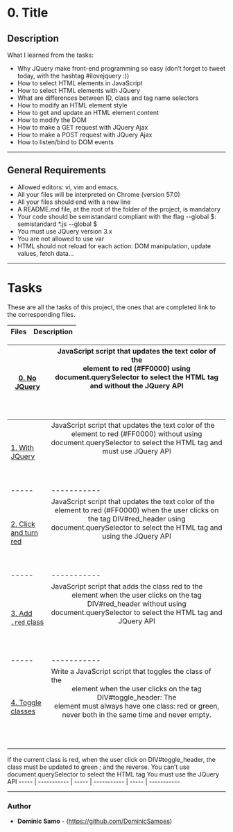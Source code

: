 # 0. Title

## Description

What I learned from the tasks:

* Why JQuery make front-end programming so easy (don’t forget to tweet today, with the hashtag #ilovejquery :))
* How to select HTML elements in JavaScript
* How to select HTML elements with JQuery
* What are differences between ID, class and tag name selectors
* How to modify an HTML element style
* How to get and update an HTML element content
* How to modify the DOM
* How to make a GET request with JQuery Ajax
* How to make a POST request with JQuery Ajax
* How to listen/bind to DOM events
 

---

## General Requirements
* Allowed editors: vi, vim and emacs.
* All your files will be interpreted on Chrome (version 57.0)
* All your files should end with a new line
* A README.md file, at the root of the folder of the project, is mandatory
* Your code should be semistandard compliant with the flag --global $: semistandard *.js --global $
* You must use JQuery version 3.x
* You are not allowed to use var
* HTML should not reload for each action: DOM manipulation, update values, fetch data…

---

# Tasks

These are all the tasks of this project, the ones that are completed link to the corresponding files.

Files | Description
----- | -----------

[0. No JQuery](./0-script.js) | JavaScript script that updates the text color of the <header> element to red (#FF0000) using document.querySelector to select the HTML tag and without the JQuery API
----- | -----------
[1. With JQuery](./1-script.js) | JavaScript script that updates the text color of the <header> element to red (#FF0000) without using document.querySelector to select the HTML tag and must use JQuery API 
----- | -----------
[2. Click and turn red](./2-script.js) | JavaScript script that updates the text color of the <header> element to red (#FF0000) when the user clicks on the tag DIV#red_header using document.querySelector to select the HTML tag and using the JQuery API 
----- | -----------
[3. Add `.red` class](./3-script.js) | JavaScript script that adds the class red to the <header> element when the user clicks on the tag DIV#red_header without using document.querySelector to select the HTML tag and JQuery API 
----- | -----------
[4. Toggle classes](./4-script.js) | Write a JavaScript script that toggles the class of the <header> element when the user clicks on the tag DIV#toggle_header: The <header> element must always have one class: red or green, never both in the same time and never empty.
 If the current class is red, when the user click on DIV#toggle_header, the class must be updated to green ; and the reverse.
 You can’t use document.querySelector to select the HTML tag
 You must use the JQuery API
----- | -----------
[](./) | 
----- | -----------
[](./) | 
----- | -----------



---

### Author
*   **Dominic Samo** - (https://github.com/DominicSamoes)
